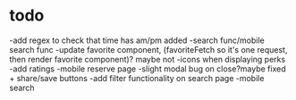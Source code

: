 # todo

-add regex to check that time has am/pm added
-search func/mobile search func
-update favorite component, (favoriteFetch so it's one request, then render favorite component)? maybe not
-icons when displaying perks
-add ratings
-mobile reserve page
-slight modal bug on close?maybe fixed + share/save buttons
-add filter functionality on search page
-mobile search
